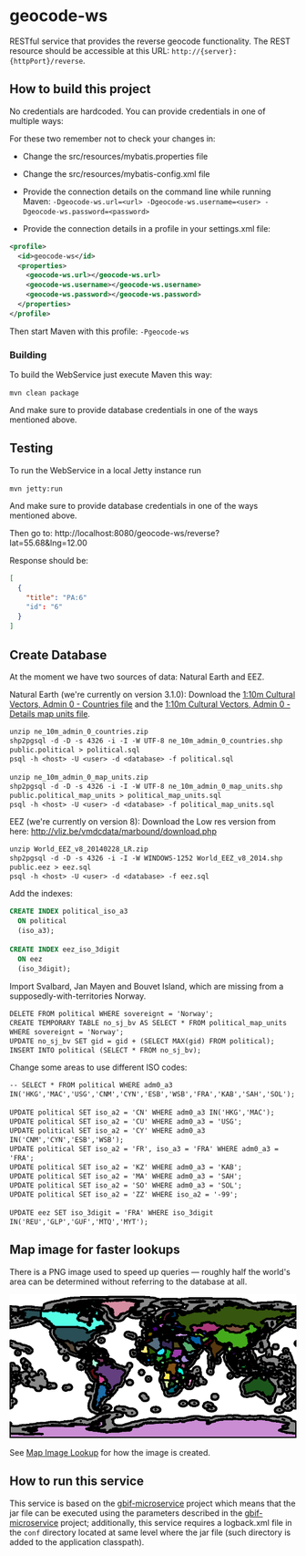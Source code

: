 # geocode-ws

RESTful service that provides the reverse geocode functionality. The REST resource should be accessible at this URL: `http://{server}:{httpPort}/reverse`.

## How to build this project

No credentials are hardcoded. You can provide credentials in one of multiple ways:

For these two remember not to check your changes in:
 - Change the src/resources/mybatis.properties file
 - Change the src/resources/mybatis-config.xml file

 - Provide the connection details on the command line while running Maven:
    ```-Dgeocode-ws.url=<url> -Dgeocode-ws.username=<user> -Dgeocode-ws.password=<password>```

 - Provide the connection details in a profile in your settings.xml file:

```xml
<profile>
  <id>geocode-ws</id>
  <properties>
    <geocode-ws.url></geocode-ws.url>
    <geocode-ws.username></geocode-ws.username>
    <geocode-ws.password></geocode-ws.password>
  </properties>
</profile>
```

Then start Maven with this profile: `-Pgeocode-ws`

### Building

To build the WebService just execute Maven this way:

```mvn clean package```

And make sure to provide database credentials in one of the ways mentioned above.

## Testing

To run the WebService in a local Jetty instance run

```mvn jetty:run```

And make sure to provide database credentials in one of the ways mentioned above.

Then go to: http://localhost:8080/geocode-ws/reverse?lat=55.68&lng=12.00

Response should be:

```json
[
  {
    "title": "PA:6"
    "id": "6"
  }
]
```

## Create Database

At the moment we have two sources of data: Natural Earth and EEZ.

Natural Earth (we're currently on version 3.1.0):
Download the [1:10m Cultural Vectors, Admin 0 - Countries file](http://www.naturalearthdata.com/downloads/10m-cultural-vectors/10m-admin-0-countries/)
and the [1:10m Cultural Vectors, Admin 0 - Details map units file](http://www.naturalearthdata.com/downloads/10m-cultural-vectors/10m-admin-0-details/).

```
unzip ne_10m_admin_0_countries.zip
shp2pgsql -d -D -s 4326 -i -I -W UTF-8 ne_10m_admin_0_countries.shp public.political > political.sql
psql -h <host> -U <user> -d <database> -f political.sql

unzip ne_10m_admin_0_map_units.zip
shp2pgsql -d -D -s 4326 -i -I -W UTF-8 ne_10m_admin_0_map_units.shp public.political_map_units > political_map_units.sql
psql -h <host> -U <user> -d <database> -f political_map_units.sql
```

EEZ (we're currently on version 8):
Download the Low res version from here: http://vliz.be/vmdcdata/marbound/download.php

```
unzip World_EEZ_v8_20140228_LR.zip
shp2pgsql -d -D -s 4326 -i -I -W WINDOWS-1252 World_EEZ_v8_2014.shp public.eez > eez.sql
psql -h <host> -U <user> -d <database> -f eez.sql
```

Add the indexes:

```sql
CREATE INDEX political_iso_a3
  ON political
  (iso_a3);

CREATE INDEX eez_iso_3digit
  ON eez
  (iso_3digit);
```

Import Svalbard, Jan Mayen and Bouvet Island, which are missing from a supposedly-with-territories Norway.

```
DELETE FROM political WHERE sovereignt = 'Norway';
CREATE TEMPORARY TABLE no_sj_bv AS SELECT * FROM political_map_units WHERE sovereignt = 'Norway';
UPDATE no_sj_bv SET gid = gid + (SELECT MAX(gid) FROM political);
INSERT INTO political (SELECT * FROM no_sj_bv);
```

Change some areas to use different ISO codes:

```
-- SELECT * FROM political WHERE adm0_a3 IN('HKG','MAC','USG','CNM','CYN','ESB','WSB','FRA','KAB','SAH','SOL');

UPDATE political SET iso_a2 = 'CN' WHERE adm0_a3 IN('HKG','MAC');
UPDATE political SET iso_a2 = 'CU' WHERE adm0_a3 = 'USG';
UPDATE political SET iso_a2 = 'CY' WHERE adm0_a3 IN('CNM','CYN','ESB','WSB');
UPDATE political SET iso_a2 = 'FR', iso_a3 = 'FRA' WHERE adm0_a3 = 'FRA';
UPDATE political SET iso_a2 = 'KZ' WHERE adm0_a3 = 'KAB';
UPDATE political SET iso_a2 = 'MA' WHERE adm0_a3 = 'SAH';
UPDATE political SET iso_a2 = 'SO' WHERE adm0_a3 = 'SOL';
UPDATE political SET iso_a2 = 'ZZ' WHERE iso_a2 = '-99';

UPDATE eez SET iso_3digit = 'FRA' WHERE iso_3digit IN('REU','GLP','GUF','MTQ','MYT');
```

## Map image for faster lookups

There is a PNG image used to speed up queries — roughly half the world's area can be determined without referring to the database at all.

![PNG map cache](./src/main/resources/org/gbif/geocode/ws/service/impl/world.png)

See [Map Image Lookup](./MapImageLookup.md) for how the image is created.

## How to run this service

This service is based on the [gbif-microservice](https://github.com/gbif/gbif-microservice) project which means that the
jar file can be executed using the parameters described in the [gbif-microservice](https://github.com/gbif/gbif-microservice)
project; additionally, this service requires a logback.xml file in the `conf` directory located at same level where the
jar file (such directory is added to the application classpath).
